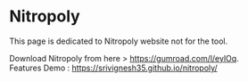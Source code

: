 # Nitropoly
This page is dedicated to Nitropoly website not for the tool.

Download Nitropoly from here > https://gumroad.com/l/eylOq.
<br>
Features Demo : https://srivignesh35.github.io/nitropoly/
